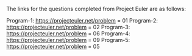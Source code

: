 The links for the questions completed from Project Euler are as follows:

Program-1: https://projecteuler.net/problem = 01
Program-2: https://projecteuler.net/problem = 02
Program-3: https://projecteuler.net/problem = 06
Program-4: https://projecteuler.net/problem = 09
Program-5: https://projecteuler.net/problem = 05
